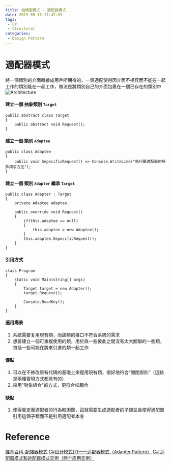 ```yaml
---
title: 結構型模式 - 適配器模式
date: 2019-05-15 17:47:53
tags:
 - C#
 - Structural
categories: 
 - Design Pattern
---
```


# 適配器模式
將一個類別的介面轉接成用戶所期待的。一個適配使得因介面不相容而不能在一起工作的類別能在一起工作，做法是將類別自己的介面包裹在一個已存在的類別中
![Architecture](1.jpg)

#### 建立一個 抽象類別 `Target`
    public abstract class Target
    {
        public abstract void Request();
    }

#### 建立一個 類別 `Adaptee`
    public class Adaptee
    {
        public void SepecificRequest() => Console.WriteLine("執行要適配器的特殊請求方法");
    }

#### 建立一個 類別 `Adapter` 繼承 `Target`
    public class Adapter : Target
    {
        private Adaptee adaptee;

        public override void Request()
        {
            if(this.adaptee == null)
            {
                this.adaptee = new Adaptee();
            }
            this.adaptee.SepecificRequest();
        }
    }

#### 引用方式
    class Program
    {
        static void Main(string[] args)
        {
            Target target = new Adapter();
            target.Request();

            Console.ReadKey();
        }
    }

#### 適用場景
1. 系統需要复用現有類，而該類的接口不符合系統的需求
2. 想要建立一個可重複使用的類，用於與一些彼此之間沒有太大關聯的一些類，包括一些可能在將來引進的類一起工作

#### 優點
1. 可以在不修改原有代碼的基礎上來復用現有類，很好地符合“開閉原則”（這點是兩種實現方式都具有的）
2. 採用"對象組合"的方式，更符合松耦合

#### 缺點
1. 使得重定義適配者的行為較困難，這就需要生成適配者的子類並且使得適配器引用這個子類而不是引用適配者本身

# Reference
[維基百科-配接器模式](https://zh.wikipedia.org/wiki/%E9%80%82%E9%85%8D%E5%99%A8%E6%A8%A1%E5%BC%8F)
[C#设计模式(7)——适配器模式（Adapter Pattern）](https://www.cnblogs.com/zhili/p/AdapterPattern.html)
[C# 适配器模式和适配器模式实例（两个应用实例）](https://blog.csdn.net/EmmaGood/article/details/7835961)